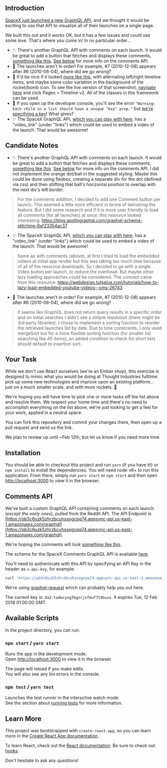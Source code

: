 ## Introduction

[SpaceX just launched a new GraphQL API](https://medium.com/open-graphql/launching-spacex-graphql-api-b3d7029086e0), and we thought it would be exciting to use that API to visualize all of their launches on a single page.

We built this out and it works OK, but it has a few issues and could use some love. That's where you come in! In no particular order...

 - ✨ There's another GraphQL API with comments on each launch. It would be great to add a button that fetches and displays these comments, [something like this](https://i.imgur.com/rBkl87E.png). [See below](https://github.com/thoughtindustries/spacex-launches#comments-api) for more info on the comments API.
 - 🐛 The launches aren't in order! For example, #7 (2010-12-08) appears after #6 (2010-06-04), where did we go wrong?
 - 💄 It'd be nice if it looked [more like this](https://i.imgur.com/VB2c48X.png), with alternating left/right timeline items, and maybe some color variation in the background of the rocket/bomb icon. To see the live version of that screenshot, [navigate here](https://themes.getbootstrap.com/preview/?theme_id=1696&show_new=) and click Pages > Timeline v2. All of the classes in this framework can be used.
 - 🐛 If you open up the developer console, you'll see the error `"Warning: Each child in a list should have a unique "key" prop."` but [we're specifying a key](https://github.com/thoughtindustries/spacex-launches/blob/3402ee684b71d129f74bbd8fb2e2bf41ea991cd4/src/App.js#L80)! What gives?
 - ✨ The SpaceX GraphQL API, [which you can play with here](https://api.spacex.land/graphql/), has a "video_link" (under "links") which could be used to embed a video of the launch. That would be awesome!

## Candidate Notes

 - ✨ There's another GraphQL API with comments on each launch. It would be great to add a button that fetches and displays these comments, [something like this](https://i.imgur.com/rBkl87E.png). [See below](https://github.com/thoughtindustries/spacex-launches#comments-api) for more info on the comments API. I did not implement the orange dot/ball in the suggested styling. Maybe this could be done using flexbox, creating a separate div for the dot (defined via css) and then shifting that ball's horizontal position to overlap with the next div's left border.

> For the comments addition, I decided to add one Comment button per launch. This seemed a little more efficient in terms of delivering the feature. But I did some research and if it is more user friendly to load all comments (for all launches) at once, this resource looked interesting: 
https://blog.apollographql.com/graphql-schema-stitching-8af23354ac37 

 - ✨ The SpaceX GraphQL API, [which you can play with here](https://api.spacex.land/graphql/), has a "video_link" (under "links") which could be used to embed a video of the launch. That would be awesome!

 > Same as with comments (above), at first I tried to load the embedded videos at initial app render but this was taking too much time because of all of the resource downloads. So I decided to go with a single Video button per launch, to reduce the overhead. But maybe other lazy loading approaches could be considered. The concept came from this resource: https://webdesign.tutsplus.com/tutorials/how-to-lazy-load-embedded-youtube-videos--cms-26743

 - 🐛 The launches aren't in order! For example, #7 (2010-12-08) appears after #6 (2010-06-04), where did we go wrong?

 > It seems like GraphQL does not return query results in a specific order and on initial searches I didn't see a simple resolution (there might be 3rd party libraries). I chose to implement a sorting function to reorder the retrieved launches list by date. Due to time constraints, I only used mergeSort but for a more flexible sorting function (for smaller list searching like 45 items), an added condition to check for short lists should default to insertion sort.


## Your Task

While we don't use React ourselves (we're an Ember shop), this exercise is designed to mimic what you would be doing at Thought Industries fulltime: pick up some new technologies and improve upon an existing platform... just on a much smaller scale, and with more rockets. 🚀

We're hoping you will have time to pick one or more tasks off the list above and resolve them. We respect your home time and there's no need to accomplish everything on the list above, we're just looking to get a feel for your work, applied in a neutral space.

You can fork this repository and commit your changes there, then open up a pull request and send us the link.

We plan to review up until ~Feb 12th, but let us know if you need more time.

## Installation

You should be able to checkout this project and run `yarn` (if you have it!) or `npm install` to install the dependencies. You will need node v6+ to run this application. From there, simply run `yarn start` or `npm start` and then open [http://localhost:3000](http://localhost:3000) to view it in the browser.

## Comments API

We've built a custom GraphQL API containing comments on each launch (_except the early ones_), pulled from the Reddit API. The API Endpoint is [https://pb3c6uzk5zhrzbcuhssogcpq74.appsync-api.us-east-1.amazonaws.com/graphql](https://pb3c6uzk5zhrzbcuhssogcpq74.appsync-api.us-east-1.amazonaws.com/graphql).

We're hoping the comments will look [something like this](https://i.imgur.com/rBkl87E.png).

The schema for the SpaceX Comments GraphQL API is available [here](https://github.com/thoughtindustries/spacex-launches/blob/9cfcea596993aafccbeb12bec7e2d134b447a7ca/spacex-comments.graphql).

You'll need to authenticate with this API by specifying an API Key in the header as `x-api-key`, for example:

```bash
curl 'https://pb3c6uzk5zhrzbcuhssogcpq74.appsync-api.us-east-1.amazonaws.com/graphql' -H 'x-api-key: APIKEYHERE' -H 'Content-Type: application/json' --data-binary '{"query":"{\n  launchCommentsByFlightNumber(flightNumber: 12) {\n    items {\n      id\n      author\n      body\n      date\n    }\n  }\n}"}'
```

We're using [graphql-request](https://github.com/prisma/graphql-request) which can probably help you out here.

The current key is: `da2-tadwcysgfbgzrjsfmuf7t4huui`. It expires Tue, 12 Feb 2019 01:00:00 GMT.

## Available Scripts

In the project directory, you can run:

### `npm start` / `yarn start`

Runs the app in the development mode.<br>
Open [http://localhost:3000](http://localhost:3000) to view it in the browser.

The page will reload if you make edits.<br>
You will also see any lint errors in the console.

### `npm test` / `yarn test`

Launches the test runner in the interactive watch mode.<br>
See the section about [running tests](https://facebook.github.io/create-react-app/docs/running-tests) for more information.

## Learn More

This project was bootstrapped with `create-react-app`, so you can learn more in the [Create React App documentation](https://facebook.github.io/create-react-app/docs/getting-started).

To learn React, check out the [React documentation](https://reactjs.org/). Be sure to check out [hooks](https://reactjs.org/docs/hooks-intro.html).

Don't hesitate to ask any questions!
